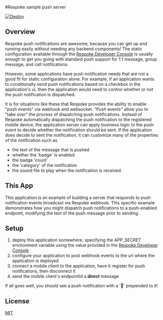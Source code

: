 #Respoke sample push server

[![Deploy](https://www.herokucdn.com/deploy/button.png)](https://heroku.com/deploy?template=https://github.com/chadxz/sample-push-server)

## Overview
Respoke push notifications are awesome, because you can get up and running easily without needing any backend components!
The static configuration available through the [Respoke Developer Console][] is usually enough to get you going with
standard push support for 1:1 message, group message, and call notifications.

However, some applications have push notification needs that are not a good fit for static configuration alone. For
example, if an application wants to conditionally send push notifications based on a checkbox in the application's ui,
then the application would need to control whether or not the push notification is dispatched.

It is for situations like these that Respoke provides the ability to enable "push events" via webhook and websocket.
"Push events" allow you to  "take over" the process of dispatching push notifications. Instead of Respoke automatically
dispatching the push notification to the registered mobile device, the application server can apply business logic to
the push event to decide whether the notification should be sent. If the application does decide to sent the
notification, it can customize many of the properties of the notification such as

 - the text of the message that is pushed
 - whether the 'badge' is enabled
 - the badge 'count'
 - the 'category' of the notification
 - the sound file to play when the notification is received

## This App
This application is an example of building a server that responds to push notification events broadcast via Respoke
webhook. This specific example demonstrates how you might dispatch push notifications to a push-enabled endpoint,
modifying the text of the push message prior to sending.

## Setup
 1. deploy this application somewhere, specifying the APP_SECRET environment variable using the value provided
 in the [Respoke Developer Console][]
 2. configure your application to post webhook events to the url where the application is deployed
 3. connect a mobile client to the application, have it register for push notifications, then disconnect it
 4. send the mobile client's endpointId a **direct** message

If all goes well, you should see a push notification with a '🎯' prepended to it!

## License
[MIT](LICENSE)

[Respoke Developer Console]: https://portal.respoke.io

